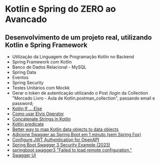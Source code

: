 # Kotlin e Spring do ZERO ao Avancado
## Desenvolvimento de um projeto real, utilizando Kotlin e Spring Framework

- Utilização da Linguagem de Programação Kotlin no Backend
- Spring Framework com Kotlin
- Banco de Dados Relacional - MySQL
- Spring Data
- Eventos
- Spring Security
- Testes Unitários com Mockk
- Gerar o token de autenticação utilizando o Post /login da Collection "Mercado Livro - Aula de Kotlin.postman_collection", passando email e password;
- [Kotlin If ... Else](https://www.w3schools.com/kotlin/kotlin_conditions.php)
- [Como usar Elvis Operator](https://dev.to/kotlinautas/como-usar-elvis-operator-p2)
- [Concatenate Strings in Kotlin](https://www.baeldung.com/kotlin/concatenate-strings)
- [Kotlin predicate](https://zetcode.com/kotlin/predicate/)
- [Better way to map Kotlin data objects to data objects](https://stackoverflow.com/questions/39199426/better-way-to-map-kotlin-data-objects-to-data-objects)
- [Adicione Swagger ao Spring Boot em 1 minuto (sem Spring Fox)](https://datmt.com/backend/java/spring/add-swagger-to-spring-boot-in-1-minute-without-spring-fox/)
- [Configure JWT Authentication for OpenAPI](https://www.baeldung.com/openapi-jwt-authentication)
- [Spring Boot Swagger 3 Security Example (2023)](https://www.techgeeknext.com/spring-boot/spring-boot-swagger3-security-example)
- [springboot swagger3 "Failed to load remote configuration."](https://stackoverflow.com/questions/70906081/springboot-swagger3-failed-to-load-remote-configuration)
- [Swagger UI](http://localhost:8080/swagger-ui/index.html#/)
